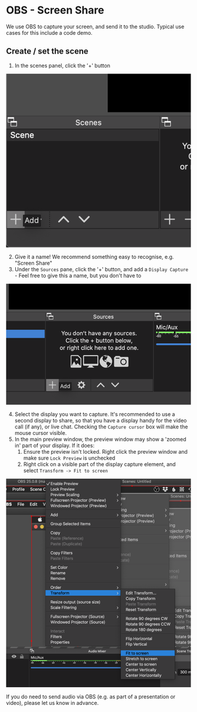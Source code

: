 # OBS - Screen Share

We use OBS to capture your screen, and send it to the studio. Typical use cases for this include a code demo.

## Create / set the scene

1. In the scenes panel, click the '+' button

![](screenshots/add-scene.png)

2. Give it a name! We recommend something easy to recognise, e.g. "Screen Share"
3. Under the `Sources` pane, click the '+' button, and add a `Display Capture` - Feel free to give this a name, but you
   don't have to

![](screenshots/add-source.png)

4. Select the display you want to capture. It's recommended to use a second display to share, so that you have a
   display handy for the video call (if any), or live chat.
   Checking the `Capture cursor` box will make the mouse cursor visible.
5. In the main preview window, the preview window may show a 'zoomed in' part of your display. If it does:
    1. Ensure the preview isn't locked. Right click the preview window and make sure `Lock Preview` is unchecked
    1. Right click on a visible part of the display capture element, and select `Transform -> Fit to screen`

![](screenshots/fit-to-screen.png)

If you do need to send audio via OBS (e.g. as part of a presentation or video), please let us know in advance.
